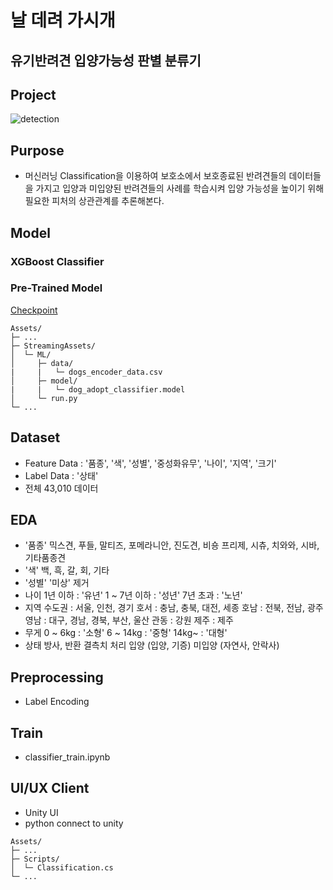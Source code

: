 # 날 데려 가시개

## 유기반려견 입양가능성 판별 분류기

## Project

![detection](https://github.com/user-attachments/assets/1dbe9c9b-50dc-407b-9904-f43659638f55)

## Purpose

- 머신러닝 Classification을 이용하여 보호소에서 보호종료된 반려견들의 데이터들을 가지고 입양과 미입양된 반려견들의 사례를 학습시켜 입양 가능성을 높이기 위해 필요한 피처의 상관관계를 추론해본다.

## Model

### XGBoost Classifier

### Pre-Trained Model

[Checkpoint](https://drive.google.com/file/d/1-8JBnXVFP4lwa0cpHpZA96AeOvFS3hd6/view?usp=drive_link)

```
Assets/
├─ ...
├─ StreamingAssets/
│  └─ ML/
│     ├─ data/
|     |   └─ dogs_encoder_data.csv
│     ├─ model/
|     |   └─ dog_adopt_classifier.model
│     └─ run.py
└─ ...
```

## Dataset

- Feature Data : '품종', '색', '성별', '중성화유무', '나이', '지역', '크기'
- Label Data : '상태'
- 전체 43,010 데이터

## EDA

- '품종'
  믹스견, 푸들, 말티즈, 포메라니안, 진도견, 비숑 프리제, 시츄, 치와와, 시바, 기타품종견
- '색'
  백, 흑, 갈, 회, 기타
- '성별'
  '미상' 제거
- 나이
  1년 이하 : '유년'
  1 ~ 7년 이하 : '성년'
  7년 초과 : '노년'
- 지역
  수도권 : 서울, 인천, 경기
  호서 : 충남, 충북, 대전, 세종
  호남 : 전북, 전남, 광주
  영남 : 대구, 경남, 경북, 부산, 울산
  관동 : 강원
  제주 : 제주
- 무게
  0 ~ 6kg : '소형'
  6 ~ 14kg : '중형'
  14kg~ : '대형'
- 상태
  방사, 반환 결측치 처리
  입양 (입양, 기증)
  미입양 (자연사, 안락사)

## Preprocessing

- Label Encoding

## Train

- classifier_train.ipynb

## UI/UX Client

- Unity UI
- python connect to unity

```
Assets/
├─ ...
├─ Scripts/
│  └─ Classification.cs
└─ ...
```
